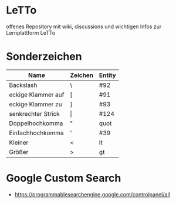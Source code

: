 # LeTTo
offenes Repository mit wiki, discussions und wichtigen Infos zur Lernplattform LeTTo


# Sonderzeichen
| Name               | Zeichen | Entity |
|--------------------|---------|--------|
| Backslash          | &#92;   | #92    |
| eckige Klammer auf | &#91;   | #91    |
| eckige Klammer zu  | &#93;   | #93    |
| senkrechter Strick | &#124;  | #124   |
| Doppelhochkomma    | &quot;  | quot   |
| Einfachhochkomma   | &#39;   | #39    |
| Kleiner            | &lt;    | lt     |
| Größer             | &gt;    | gt     |

# Google Custom Search
* https://programmablesearchengine.google.com/controlpanel/all
